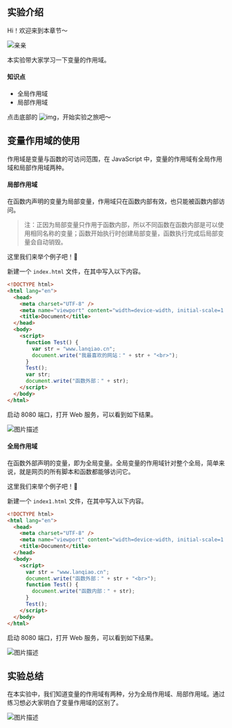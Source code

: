 ## 实验介绍

Hi！欢迎来到本章节～

![亲亲](https://static.shiyanlou.com/lanqiao/frontend/dist/img/kiss.3eb189b.png)

本实验带大家学习一下变量的作用域。

#### 知识点

- 全局作用域
- 局部作用域

点击底部的 ![img](https://labfile.oss.aliyuncs.com/courses/4421/btn.png)，开始实验之旅吧～

## 变量作用域的使用

作用域是变量与函数的可访问范围，在 JavaScript 中，变量的作用域有全局作用域和局部作用域两种。

#### 局部作用域

在函数内声明的变量为局部变量，作用域只在函数内部有效，也只能被函数内部访问。

> 注：正因为局部变量只作用于函数内部，所以不同函数在函数内部是可以使用相同名称的变量；函数开始执行时创建局部变量，函数执行完成后局部变量会自动销毁。

这里我们来举个例子吧！👻

新建一个 `index.html` 文件，在其中写入以下内容。

```html
<!DOCTYPE html>
<html lang="en">
  <head>
    <meta charset="UTF-8" />
    <meta name="viewport" content="width=device-width, initial-scale=1.0" />
    <title>Document</title>
  </head>
  <body>
    <script>
      function Test() {
        var str = "www.lanqiao.cn";
        document.write("我最喜欢的网站：" + str + "<br>");
      }
      Test();
      var str;
      document.write("函数外部：" + str);
    </script>
  </body>
</html>
```

启动 8080 端口，打开 Web 服务，可以看到如下结果。

![图片描述](https://doc.shiyanlou.com/courses/uid1347963-20210329-1616997646681)

#### 全局作用域

在函数外部声明的变量，即为全局变量。全局变量的作用域针对整个全局，简单来说，就是网页的所有脚本和函数都能够访问它。

这里我们来举个例子吧！👻

新建一个 `index1.html` 文件，在其中写入以下内容。

```html
<!DOCTYPE html>
<html lang="en">
  <head>
    <meta charset="UTF-8" />
    <meta name="viewport" content="width=device-width, initial-scale=1.0" />
    <title>Document</title>
  </head>
  <body>
    <script>
      var str = "www.lanqiao.cn";
      document.write("函数外部：" + str + "<br>");
      function Test() {
        document.write("函数内部：" + str);
      }
      Test();
    </script>
  </body>
</html>
```

启动 8080 端口，打开 Web 服务，可以看到如下结果。

![图片描述](https://doc.shiyanlou.com/courses/uid1347963-20210329-1616997866862)

## 实验总结

在本实验中，我们知道变量的作用域有两种，分为全局作用域、局部作用域。通过练习想必大家明白了变量作用域的区别了。

![图片描述](https://doc.shiyanlou.com/courses/uid1347963-20210712-1626055838015)